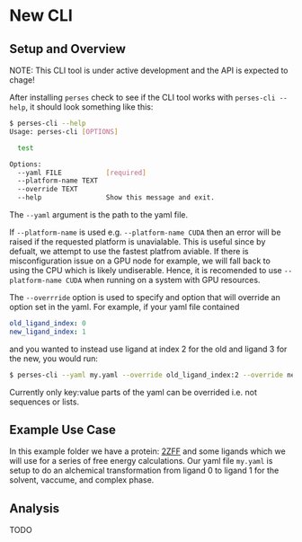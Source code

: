 # New CLI

## Setup and Overview

NOTE: This CLI tool is under active development and the API is expected to chage!

After installing `perses` check to see if the CLI tool works with `perses-cli --help`, it should look something like this:

```bash
$ perses-cli --help
Usage: perses-cli [OPTIONS]

  test

Options:
  --yaml FILE           [required]
  --platform-name TEXT
  --override TEXT
  --help                Show this message and exit.
```
The `--yaml` argument is the path to the yaml file.

If `--platform-name` is used e.g. `--platform-name CUDA` then an error will be raised if the requested platform is unavialable.
This is useful since by defualt, we attempt to use the fastest platfrom aviable.
If there is misconfiguration issue on a GPU node for example, we will fall back to using the CPU which is likely undiserable.
Hence, it is recomended to use `--platform-name CUDA` when running on a system with GPU resources. 

The `--overrride` option is used to specify and option that will override an option set in the yaml.
For example, if your yaml file contained

```yaml
old_ligand_index: 0
new_ligand_index: 1
```

and you wanted to instead use ligand at index 2 for the old and ligand 3 for the new, you would run:

```bash
$ perses-cli --yaml my.yaml --override old_ligand_index:2 --override new_ligand_index:3
```
Currently only key:value parts of the yaml can be overrided i.e. not sequences or lists.

## Example Use Case

In this example folder we have a protein: [2ZFF](https://www.rcsb.org/structure/2zff) and some ligands which we will use for a series of free energy calculations.
Our yaml file `my.yaml` is setup to do an alchemical transformation from ligand 0 to ligand 1 for the solvent, vaccume, and complex phase. 


## Analysis 
TODO
